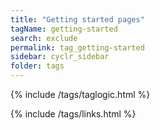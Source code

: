 ```yaml
---
title: "Getting started pages"
tagName: getting-started
search: exclude
permalink: tag_getting-started
sidebar: cyclr_sidebar
folder: tags
---
```


{% include /tags/taglogic.html %}

{% include /tags/links.html %}
